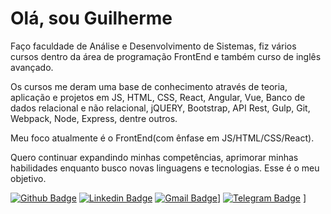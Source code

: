 # Olá, sou Guilherme

Faço faculdade de Análise e Desenvolvimento de Sistemas, fiz vários cursos dentro da área de programação FrontEnd e também curso de inglês avançado.

Os cursos me deram uma base de conhecimento através de teoria, aplicação e projetos em JS, HTML, CSS, React, Angular, Vue, Banco de dados relacional e não relacional, jQUERY, Bootstrap, API Rest, Gulp, Git, Webpack, Node, Express, dentre outros.

Meu foco atualmente é o FrontEnd(com ênfase em JS/HTML/CSS/React).

Quero continuar expandindo minhas competências, aprimorar minhas habilidades enquanto busco novas linguagens e tecnologias. Esse é o meu objetivo.

[![Github Badge](https://img.shields.io/badge/-Github-000?style=flat-square&logo=Github&logoColor=white&link=https://github.com/fagnerpsantos)](https://github.com/sirguilhermeoliveira)
[![Linkedin Badge](https://img.shields.io/badge/-LinkedIn-blue?style=flat-square&logo=Linkedin&logoColor=white&link=https://www.linkedin.com/in/fagnerpsantos/)](https://www.linkedin.com/in/guilherme-oliveira-27080910b/)
[![Gmail Badge](https://img.shields.io/badge/-sirguilhermeoliveira@gmail.com-c14438?style=for-the-badge&logo=gmail&logoColor=white)](mailto:sirguilhermeoliveira@gmail.com)]
[![Telegram Badge](https://img.shields.io/badge/-Telegram-2CA5E0?style=for-the-badge&logo=telegram&logoColor=white)](https://t.me/sirguilhermeoliveira) ]
